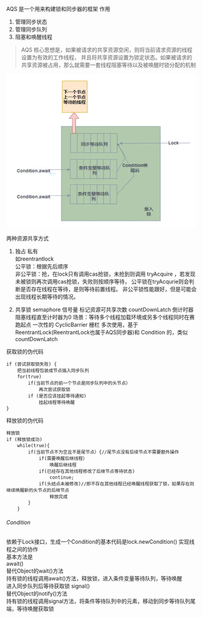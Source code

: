 AQS 是一个用来构建锁和同步器的框架
作用
1. 管理同步状态
2. 管理同步队列
3. 阻塞和唤醒线程

> AQS 核心思想是，如果被请求的共享资源空闲，则将当前请求资源的线程设置为有效的工作线程，
> 并且将共享资源设置为锁定状态。如果被请求的共享资源被占用，那么就需要一套线程阻塞等待以及被唤醒时锁分配的机制

![img](../pic/lock.png)

两种资源共享方式

1. 独占 私有   
如reentrantlock  
公平锁：根据先后顺序  
非公平锁：抢，在lock只有调用cas抢锁，未抢到则调用 tryAcquire ，若发现未被锁则再次调用cas抢锁，失败则按顺序等待，
公平锁在tryAcqurie则会判断是否存在线程在等待，是则等待前置线程。
非公平锁性能跟好，但是可能会出现线程长期等待的情况。

2. 共享锁
semaphore 信号量 标记资源可共享次数
countDownLatch 倒计时器 阻塞线程直至计时器为0 场景：等待多个线程加载环境或另多个线程同时在赛跑起点 一次性的
CyclicBarrier 栅栏 多次使用，基于 ReentrantLock(ReentrantLock也属于AQS同步器)和 Condition 的，类似countDownLatch


获取锁的伪代码
```
if (尝试获取锁失败) {
    把当前线程包装成节点插入同步队列
    for(true)
        if(当前节点的前一个节点是同步队列中的头节点）
            再次尝试获取锁
        if (是否应该挂起等待通知)
            挂起线程等待唤醒
}

```

释放锁的伪代码
```
释放锁
if (释放锁成功)
    while(true){
        if(当前节点不为空且不是尾节点）{//尾节点没有后续节点不需要额外操作
            if(需要唤醒后继线程）
                唤醒后继线程    
            if(已经存在其他线程修改了后继节点等待状态)
                continue;
            if(头结点未被修改)//即不存在其他线程已经唤醒线程获取了锁，如果存在则继续唤醒新的头节点的后继节点
                释放完成
        }
    }
```



###### Condition
依赖于Lock接口，生成一个Condition的基本代码是lock.newCondition()
实现线程之间的协作  
基本方法是  
await()  
    替代Object的wait()方法  
    持有锁的线程调用await()方法，释放锁，进入条件变量等待队列，等待唤醒  
    进入同步队列后等待获取锁
signal()  
    替代Object的notify()方法  
    持有锁的线程调用signal方法，将条件等待队列中的元素，移动到同步等待队列尾端，等待唤醒获取锁  
    
    